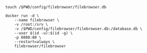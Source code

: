 `touch /$PWD/config/filebrowser/filebrowser.db`
```
docker run -d \
    --name filebrowser \
    -v /root:/srv \
    -v /$PWD/config/filebrowser/filebrowser.db:/database.db \
    --user $(id -u):$(id -g) \
    -p 8080:80 \
    --restart=always \
    filebrowser/filebrowser
```
